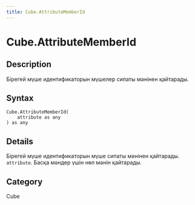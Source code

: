 ```yaml
---
title: Cube.AttributeMemberId
---
```


# Cube.AttributeMemberId


## Description

Бірегей мүше идентификаторын мүшелер сипаты мәнінен қайтарады.


## Syntax

```powerquery
Cube.AttributeMemberId(
    attribute as any
) as any
```


## Details

Бірегей мүше идентификаторын мүше сипаты мәнінен қайтарады. <code>attribute</code>. Басқа мәндер үшін нөл мәнін қайтарады.



## Category
Cube
